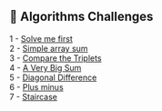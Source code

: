 
## 🎯 Algorithms Challenges

1 - [Solve me first](https://github.com/danipishinin/HackerRank/blob/main/algorithms/solve-me-first.md) </br >
2 - [Simple array sum](https://github.com/danipishinin/HackerRank/blob/main/algorithms/simple-array-sum.md) </br >
3 - [Compare the Triplets](https://github.com/danipishinin/HackerRank/blob/main/algorithms/compare-the-triplets.md) </br >
4 - [A Very Big Sum](https://github.com/danipishinin/HackerRank/blob/main/algorithms/a-very-big-sum.md) </br >
5 - [Diagonal Difference](https://github.com/danipishinin/HackerRank/blob/main/algorithms/diagonal-difference.md) </br >
6 - [Plus minus](https://github.com/danipishinin/HackerRank/blob/main/algorithms/plus-minus.md) </br >
7 - [Staircase](https://github.com/danipishinin/HackerRank/blob/main/algorithms/staircase.md)
